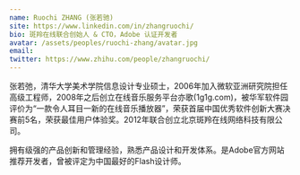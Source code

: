 ```yaml
---
name: Ruochi ZHANG (张若驰)
site: https://www.linkedin.com/in/zhangruochi/
bio: 斑羚在线联合创始人 & CTO，Adobe 认证开发者
avatar: /assets/peoples/ruochi-zhang/avatar.jpg
email: 
twitter: https://www.zhihu.com/people/zhangruochi/
---
```


张若弛，清华大学美术学院信息设计专业硕士，2006年加入微软亚洲研究院担任高级工程师，2008年之后创立在线音乐服务平台亦歌(1g1g.com)，被华军软件园评价为“一款令人耳目一新的在线音乐播放器”，荣获首届中国优秀软件创新大赛决赛前5名，荣获最佳用户体验奖。2012年联合创立北京斑羚在线网络科技有限公司。

拥有级强的产品创新和管理经验，熟悉产品设计和开发体系。是Adobe官方网站推荐开发者，曾被评定为中国最好的Flash设计师。
